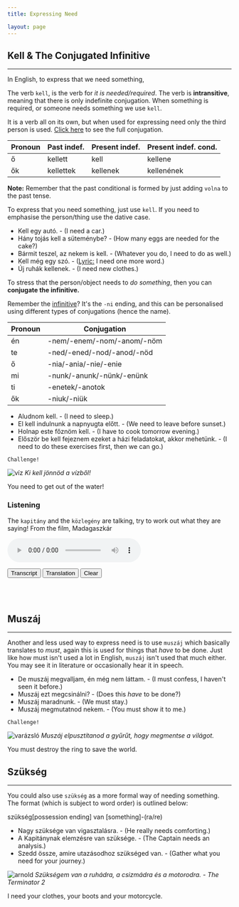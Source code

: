 ```yaml
---
title: Expressing Need

layout: page
---
```


## Kell & The Conjugated Infinitive
---

In English, to express that we need something, 

The verb `kell`, is the verb for *it is needed/required*. The verb is **intransitive**, meaning that there is only indefinite conjugation. When something is required, or someone needs something we use `kell`.

It is a verb all on its own, but when used for expressing need only the third person is used. [Click here](https://cooljugator.com/hu/kell) to see the full conjugation.

| Pronoun | Past indef. | Present indef. | Present indef. cond. |
|---------|-------------|----------------|----------------------|
| ő       | kellett     | kell           | kellene              |
| ők      | kellettek   | kellenek       | kellenének           |

**Note:** Remember that the past conditional is formed by just adding `volna` to the past tense.

To express that you need something, just use `kell`. If you need to emphasise the person/thing use the dative case. 

* Kell egy autó. - (I need a car.)
* Hány tojás kell a süteménybe? - (How many eggs are needed for the cake?)
* Bármit teszel, az nekem is kell. - (Whatever you do, I need to do as well.)
* Kell még egy szó. - ([Lyric:](http://www.zeneszoveg.hu/dalszoveg/5862/demjen-ferenc/kell-meg-egy-szo-zeneszoveg.html) I need one more word.)
* Új ruhák kellenek. - (I need new clothes.)

To stress that the person/object needs to *do something*, then you can **conjugate the infinitive.**

Remember the [infinitive](https://magyartanulas.github.io/infinitive_negation/)? It's the `-ni` ending, and this can be personalised using different types of conjugations (hence the name).

| Pronoun | Conjugation                |
|---------|----------------------------|
| én      | -nem/-enem/-nom/-anom/-nöm |
| te      | -ned/-ened/-nod/-anod/-nöd |
| ő       | -nia/-ania/-nie/-enie      |
| mi      | -nunk/-anunk/-nünk/-enünk  |
| ti      | -enetek/-anotok            |
| ők      | -niuk/-niük                |

* Aludnom kell. - (I need to sleep.)
* El kell indulnunk a napnyugta előtt. - (We need to leave before sunset.)
* Holnap este főznöm kell. - (I have to cook tomorrow evening.)
* Először be kell fejeznem ezeket a házi feladatokat, akkor mehetünk. - (I need to do these exercises first, then we can go.)

`Challenge!`

![víz](https://magyartanulas.github.io/public/víz.png)
*Ki kell jönnöd a vízből!*

<span class="spoiler">You need to get out of the water!</span>

### Listening

The `kapitány` and the `közlegény` are talking, try to work out what they are saying! From the film, Madagaszkár

<audio controls><source src="https://magyartanulas.github.io/public/code.mp3" type="audio/mpeg">Your browser does not support the audio element.</audio>

<script type = "text/javascript">

function check_reveal(button) {
    
    var hun = document.getElementById("transcript");
    var eng = document.getElementById("translation");
    var none = document.getElementById("none");
 
    if (button === 'transcript') {
        
        if (hun.style.display === "none" && eng.style.display === "none") {
            none.style.display = "none";
            hun.style.display = "block";
        }else if (hun.style.display === "none" && eng.style.display === "block") {
            none.style.display = "none";
            eng.style.display = "none";
            hun.style.display = "block";
        }
    }else if (button === 'translation')
 
        if (eng.style.display === "none" && hun.style.display === "none") {
            none.style.display = "none";
            eng.style.display = "block";
        }else if (eng.style.display === "none" && hun.style.display === "block") {
            none.style.display = "none";
            hun.style.display = "none";
            eng.style.display = "block";
        }
}

function clearAll() {

    var hun = document.getElementById("transcript");
    var eng = document.getElementById("translation");
    hun.style.display = "none";
    eng.style.display = "none";
    none.style.display = "block";
}

</script>

<span>
<button type="button" onclick="check_reveal('transcript')">Transcript</button>
<button type="button" onclick="check_reveal('translation')">Translation</button>
<button type="button" onclick="clearAll()">Clear</button>
</span>

<div id = "transcript" style ="display:none">
Kapitány: Helyzet?<br/>
Közlegény: Nem rózsás Kapitány! Nem tudom a kódot!<br/> 
Kapitány: Nem kell kifogás! Eredmény kell!<br/>
</div>

<div id = "translation" style ="display:none">
Kapitány: Situation?<br/>
Közlegény: It isn't rosy Captain! I don't know the code!<br/>
Kapitány: I don't need an excuse! I need a result!<br/>
</div>

<div id = "none" style ="display:block">
<br/>
<br/>
<br/>
</div>

## Muszáj
---

Another and less used way to express need is to use `muszáj` which basically translates to *must*, again this is used for things that *have* to be done. Just like how must isn't used a lot in English, `muszáj` isn't used that much either. You may see it in literature or occasionally hear it in speech.

* De muszáj megvalljam, én még nem láttam. - (I must confess, I haven't seen it before.)
* Muszáj ezt megcsinálni? - (Does this *have* to be done?)
* Muszáj maradnunk. - (We must stay.)
* Muszáj megmutatnod nekem. - (You must show it to me.)

`Challenge!`

![varázsló](https://magyartanulas.github.io/public/varázsló.png)
*Muszáj elpusztítanod a gyűrűt, hogy megmentse a világot.*

<span class="spoiler">You must destroy the ring to save the world.</span>

## Szükség
---

You could also use `szükség` as a more formal way of needing something. The format (which is subject to word order) is outlined below:

szükség[possession ending] van [something]-(ra/re)

* Nagy szüksége van vigasztalásra. - (He really needs comforting.)
* A Kapitánynak elemzésre van szüksége. - (The Captain needs an analysis.)
* Szedd össze, amire utazásodhoz szükséged van. - (Gather what you need for your journey.)

![arnold](https://magyartanulas.github.io/public/arnold.png)
*Szükségem van a ruhádra, a csizmádra és a motorodra. - The Terminator 2*

<span class="spoiler">I need your clothes, your boots and your motorcycle.</span>
